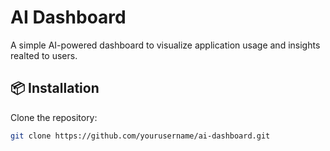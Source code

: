 # AI Dashboard  

A simple AI-powered dashboard to visualize application usage and insights realted to users.

## 📦 Installation  

Clone the repository:  
```bash
git clone https://github.com/yourusername/ai-dashboard.git

